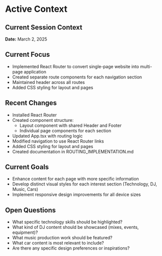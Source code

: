 # Active Context

## Current Session Context
**Date:** March 2, 2025

## Current Focus
- Implemented React Router to convert single-page website into multi-page application
- Created separate route components for each navigation section
- Maintained header across all routes
- Added CSS styling for layout and pages

## Recent Changes
- Installed React Router
- Created component structure:
  - Layout component with shared Header and Footer
  - Individual page components for each section
- Updated App.tsx with routing logic
- Modified navigation to use React Router links
- Added CSS styling for layout and pages
- Created documentation in ROUTING_IMPLEMENTATION.md

## Current Goals
- Enhance content for each page with more specific information
- Develop distinct visual styles for each interest section (Technology, DJ, Music, Cars)
- Implement responsive design improvements for all device sizes

## Open Questions
- What specific technology skills should be highlighted?
- What kind of DJ content should be showcased (mixes, events, equipment)?
- What music production work should be featured?
- What car content is most relevant to include?
- Are there any specific design preferences or inspirations?